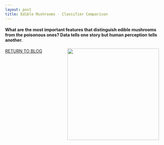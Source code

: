 ```yaml
---
layout: post
title: Edible Mushrooms - Classifier Comparison 
---
```


#### What are the most important features that distinguish edible mushrooms from the poisonous ones? Data tells one story but human perception tells another.

<img align="right" src="../../Liang_Metis/Project_3/imgs/mushroom_tree.png" width="300">

[RETURN TO BLOG](../)
